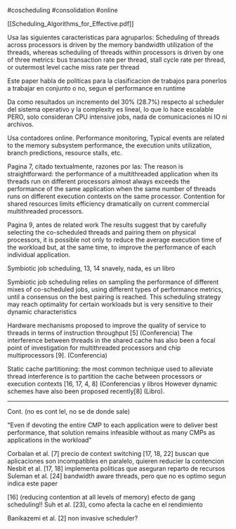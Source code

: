 #coscheduling 
#consolidation 
#online 

[[Scheduling_Algorithms_for_Effective.pdf]]

Usa las siguientes caracteristicas para agruparlos: Scheduling of threads across processors is driven by the memory bandwidth utilization of the threads, whereas scheduling of threads within processors is driven by one of three metrics: bus transaction rate per thread, stall cycle rate per thread, or outermost level cache miss rate per thread


Este paper habla de politicas para la clasificacion de trabajos para ponerlos a trabajar en conjunto o no, segun el performance en runtime

Da como resultados un incremento del 30% (28.7%) respecto al scheduler del sistema operativo y la complexity es lineal, lo que lo hace escalable
PERO, solo consideran CPU intensive jobs, nada de comunicaciones ni IO ni archivos.

Usa contadores online. Performance monitoring, Typical events are related to the memory subsystem performance, the execution units utilization, branch predictions, resource stalls, etc.

Pagina 7, citado textualmente, razones por las:
The reason is straightforward: the performance of a multithreaded application when its threads run on different processors almost always exceeds the performance of the same
application when the same number of threads runs on different execution contexts on the same processor. Contention for shared resources limits efficiency dramatically on current commercial multithreaded processors.

Pagina 9, antes de related work
The results suggest that by carefully selecting the co-scheduled threads and
pairing them on physical processors, it is possible not only
to reduce the average execution time of the workload but, at
the same time, to improve the performance of each individual application.

 Symbiotic job scheduling, 13, 14 snavely, nada, es un libro

Symbiotic job scheduling relies on sampling
the performance of different mixes of co-scheduled jobs,
using different types of performance metrics, until a consensus on the best pairing is reached. This scheduling strategy may reach optimality for certain workloads but is very
sensitive to their dynamic characteristics


Hardware mechanisms proposed to improve the quality of service to threads in terms of instruction throughput [5] (Conferencia)
The interference between threads in the shared cache has also been a focal point of investigation for multithreaded processors and chip multiprocessors [9]. (Conferencia)

Static cache partitioning: the most common technique used to alleviate thread interference is to partition the cache between processors or execution contexts [16, 17, 4, 8] (Conferencias y libros 
However dynamic schemes have also been proposed recently[8] (Libro).


-----------
Cont. (no es cont lel, no se de donde sale)

"Even if devoting the entire CMP to each application were to deliver best performance, that solution remains infeasible without as many CMPs as applications in the workload"

Corbalan et al. [7] precio de context switching
 [17, 18, 22] buscan que aplicaciones son incompatibles en paralelo, quieren reducier la contencion
Nesbit et al. [17, 18] implementa politicas que aseguran reparto de recursos
 Suleman et al. [24] bandwidth aware threads, pero que no es optimo segun indica este paper

[16] (reducing contention at all levels of memory) efecto de gang scheduling!!
Suh et al. [23], como afecta la cache en el rendimiento

 Banikazemi et al. [2] non invasive scheduler?